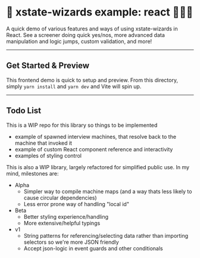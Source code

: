 # 🔮 xstate-wizards example: react 🧙🏽‍♂️

A quick demo of various features and ways of using xstate-wizards in React. See a screener doing quick yes/nos, more advanced data manipulation and logic jumps, custom validation, and more!

---

## Get Started & Preview

This frontend demo is quick to setup and preview. From this directory, simply `yarn install` and `yarn dev` and Vite will spin up.

---

## Todo List

This is a WIP repo for this library so things to be implemented

- example of spawned interview machines, that resolve back to the machine that invoked it
- example of custom React component reference and interactivity
- examples of styling control

This is also a WIP library, largely refactored for simplified public use. In my mind, milestones are:

- Alpha
  - Simpler way to compile machine maps (and a way thats less likely to cause circular dependencies)
  - Less error prone way of handling "local id"
- Beta
  - Better styling experience/handling
  - More extensive/helpful typings
- v1
  - String patterns for referencing/selecting data rather than importing selectors so we're more JSON friendly
  - Accept json-logic in event guards and other conditionals
